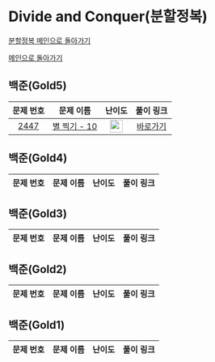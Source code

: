 # Divide and Conquer(분할정복)

[분할정복 메인으로 돌아가기](https://github.com/SSUHYUNKIM/Algorithm/blob/main/DivideAndConquer/README.md)

[메인으로 돌아가기](https://github.com/SSUHYUNKIM/Algorithm)

## 백준(Gold5)
|        문제 번호         |        문제 이름         |         난이도          |        풀이 링크         |          
| :-----: | :-----: | :-----: | :-----: |
| <a href="https://www.acmicpc.net/problem/2447" target="_blank">2447</a> | <a href="https://www.acmicpc.net/problem/2447" target="_blank">별 찍기 - 10</a> | <img height="25px" width="25px" src="https://static.solved.ac/tier_small/8.svg"/> | <a href="https://github.com/SSUHYUNKIM/Algorithm/blob/main/DivideAndConquer/solution/Gold/Silver5/2447.cpp">바로가기</a> |


## 백준(Gold4)
|        문제 번호         |        문제 이름         |         난이도          |        풀이 링크         |          
| :-----: | :-----: | :-----: | :-----: |


## 백준(Gold3)
|        문제 번호         |        문제 이름         |         난이도          |        풀이 링크         |          
| :-----: | :-----: | :-----: | :-----: |


## 백준(Gold2)
|        문제 번호         |        문제 이름         |         난이도          |        풀이 링크         |          
| :-----: | :-----: | :-----: | :-----: |

## 백준(Gold1)
|        문제 번호         |        문제 이름         |         난이도          |        풀이 링크         |          
| :-----: | :-----: | :-----: | :-----: |
